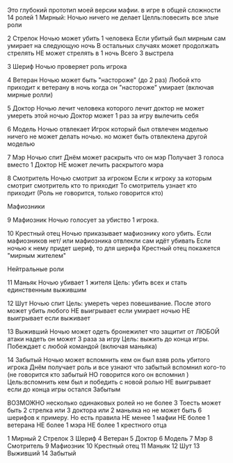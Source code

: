 Это глубокий прототип моей версии мафии. 
в игре в общей сложности 14 ролей
1 Мирный: Ночью ничего не делает Целль:повесить все злые роли

2 Стрелок Ночью может убить 1 человека Если убитый был мирным сам умирает на следующую ночь В остальных случаях может продолжать стрелять НЕ может стрелять в 1 ночь Всего 3 выстрела

3 Шериф Ночью проверяет роль игрока

4 Ветеран Ночью может быть "настороже" (до 2 раз) Любой кто приходит к ветерану в ночь когда он "настороже" умирает (включая мирные ролли)

5 Доктор Ночью лечит человека которого лечит доктор не может умереть этой ночью Доктор может 1 раз за игру вылечить себя

6 Модель Ночью отвлекает Игрок который был отвлечен моделью ничего не может делать ночью. но может быть отвлеклена другой моделью

7 Мэр Ночью спит Днём может раскрыть что он мэр Получает 3 голоса вместо 1 Доктор НЕ может лечить раскрытого мэра

8 Смотритель Ночью смотрит за игроком Если к игроку за которым смотрит смотритель кто то приходит То смотритель узнает кто приходит (Роль не говорится, только говорится кто)

Мафиозники

9 Мафиозник Ночью голосует за убиство 1 игрока.

10 Крестный отец Ночью приказывает мафиознику кого убить. Если мафиозников нет/ или мафиозника отвлекли сам идёт убивать Если ночью к нему придет шериф, то для шерифа Крестный отец покажется "мирным жителем"

Нейтральные роли

11 Маньяк Ночью убивает 1 жителя Цель: убить всех и стать единственным выжившим

12 Шут Ночью спит Цель: умереть через повешивание. После этого может убить любого НЕ выигрывает если умирает ночью
НЕ выигрывает если выживает

13 Выживший Ночью может одеть бронежилет что защитит от ЛЮБОЙ атаки 
надеть он может 3 раза за игру
 Цель: выжить до конца игры. Побеждает с любой командой (включая маньяка)

14 Забытый Ночью может вспомнить кем он был взяв роль убитого игрока Днём получает роль и все узнают что забытый вспомнил кого-то (не говорится кто забытый НО говорится кого он вспомнил ) Цель:вспомнить кем был и победить с новой ролью НЕ выигрывает если до конца игры остался Забытым

 ВОЗМОЖНО несколько одинаковых ролей но не более 3
  Тоесть может быть 2 стрелка или 3 доктора или 2 маньяка но не может быть 6 шерифов к примеру.
 Но есть правила НЕ менее 1 мафии
 НЕ более 1 ветерана НЕ более 1
 мэра НЕ более 1 крестного отца

1 Мирный
2 Стрелок
3 Шериф
4 Ветеран
5 Доктор
6 Модель
7 Мэр
8 Смотритель
9 Мафиозник
10 Крестный отец
11 Маньяк
12 Шут
13 Выживший
14 Забытый
